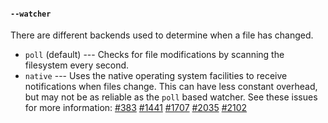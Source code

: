 #### `--watcher`

There are different backends used to determine when a file has changed.

* `poll` (default) --- Checks for file modifications by scanning the filesystem every second.
* `native` --- Uses the native operating system facilities to receive notifications when files change.
  This can have less constant overhead, but may not be as reliable as the `poll` based watcher. See these issues for more information: [#383](https://github.com/rust-lang/mdBook/issues/383) [#1441](https://github.com/rust-lang/mdBook/issues/1441) [#1707](https://github.com/rust-lang/mdBook/issues/1707) [#2035](https://github.com/rust-lang/mdBook/issues/2035) [#2102](https://github.com/rust-lang/mdBook/issues/2102)
